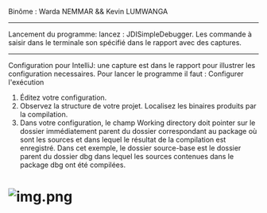 Binôme : Warda NEMMAR && Kevin LUMWANGA
***************************************
Lancement du programme: lancez : JDISimpleDebugger.
Les commande à saisir dans le terminale son spécifié dans le rapport avec des captures.

***************************************
Configuration pour IntelliJ: une capture est dans le rapport pour illustrer les configuration necessaires.
Pour lancer le programme il faut :
    Configurer l'exécution
1. Éditez votre configuration.
2. Observez la structure de votre projet. Localisez les binaires produits
par la compilation.
3. Dans votre configuration, le champ Working directory doit pointer sur
le dossier immédiatement parent du dossier correspondant au package où sont
les sources et dans lequel le résultat de la compilation est enregistré. Dans cet
exemple, le dossier source-base est le dossier parent du dossier dbg dans lequel
les sources contenues dans le package dbg ont été compilées.

![img.png](img.png)
=======

